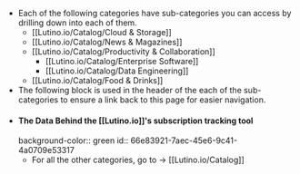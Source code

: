 - Each of the following categories have sub-categories you can access by drilling down into each of them.
	- [[Lutino.io/Catalog/Cloud & Storage]]
	- [[Lutino.io/Catalog/News & Magazines]]
	- [[Lutino.io/Catalog/Productivity & Collaboration]]
		- [[Lutino.io/Catalog/Enterprise Software]]
		- [[Lutino.io/Catalog/Data Engineering]]
	- [[Lutino.io/Catalog/Food & Drinks]]
- The following block is used in the header of the each of the sub-categories to ensure a link back to this page for easier navigation.
- #### The Data Behind the [[Lutino.io]]'s subscription tracking tool
  background-color:: green
  id:: 66e83921-7aec-45e6-9c41-4a0709e53317
	- For all the other categories, go to -> [[Lutino.io/Catalog]]